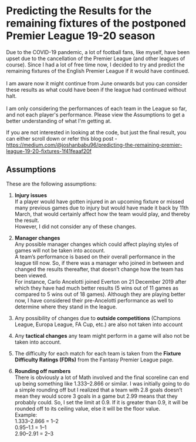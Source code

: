 # Predicting the Results for the remaining fixtures of the postponed Premier League 19-20 season
Due to the COVID-19 pandemic, a lot of football fans, like myself, have been upset due to the cancellation of the Premier League (and other leagues of course). Since I had a lot of free time now, I decided to try and predict the remaining fixtures of the English Premier League if it would have continued. <br>
<br>
I am aware now it might continue from June onwards but you can consider these results as what could have been if the league had continued without halt.<br><br>
I am only considering the performances of each team in the League so far, and not each player's performance. Please view the Assumptions to get a better understanding of what I'm getting at.<br>

If you are not interested in looking at the code, but just the final result, you can either scroll down or refer this blog post - https://medium.com/@joshanbabu96/predicting-the-remaining-premier-league-19-20-fixtures-1f41feaaf20f <br>

## Assumptions

These are the following assumptions:

1. <strong>Injury issues</strong><br>
If a player would have gotten injured in an upcoming fixture or missed many previous games due to injury but would have made it back by 11th March, that would certainly affect how the team would play, and thereby the result.
<br>However, I did not consider any of these changes.

2. <strong>Manager changes</strong><br>
Any possible manager changes which could affect playing styles of games will not be taken into account.
<br>A team’s performance is based on their overall performance in the league till now. So, if there was a manager who joined in between and changed the results thereafter, that doesn’t change how the team has been viewed.
<br>For instance, Carlo Ancelotti joined Everton on 21 December 2019 after which they have had much better results (5 wins out of 11 games as compared to 5 wins out of 18 games). Although they are playing better now, I have considered their pre-Ancelotti performance as well to determine where they stand in the league.

3. Any possibility of changes due to <strong>outside competitions</strong> (Champions League, Europa League, FA Cup, etc.) are also not taken into account<br>

4. Any <strong>tactical changes</strong> any team might perform in a game will also not be taken into account.

5. The difficulty for each match for each team is taken from the <strong>Fixture Difficulty Ratings (FDRs)</strong> from the Fantasy Premier League page.<br>

6. <strong>Rounding off numbers</strong><br>
There is obviously a lot of Math involved and the final scoreline can end up being something like 1.333–2.866 or similar. I was initially going to do a simple rounding off but I realized that a team with 2.8 goals doesn’t mean they would score 3 goals in a game but 2.99 means that they probably could. So, I set the limit at 0.9. If it is greater than 0.9, it will be rounded off to its ceiling value, else it will be the floor value.
    <br>Example:<br>
    1.333–2.866 = 1–2
    <br>0.95–1.1 = 1–1
    <br>2.90–2.91 = 2–3
